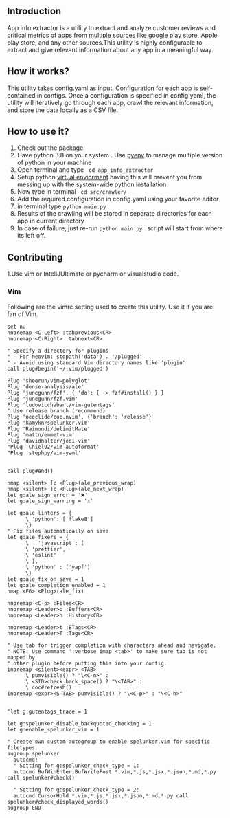 ## Introduction
App info extractor is a utility to extract and analyze customer reviews and critical metrics of apps from multiple sources like google play store, Apple play store, and any other sources.This utility is highly configurable to extract and give relevant information about any app in a meaningful way.

## How it works?
This utility takes config.yaml as input. Configuration for each app is self-contained in configs. Once a configuration is specified in config.yaml, the utility will iteratively go through each app, crawl the relevant information, and store the data locally as a CSV file.

## How to use it?
1. Check out the package
2. Have python 3.8 on your system . Use [pyenv](https://github.com/pyenv/pyenv) to manage multiple version of python in your machine
3. Open terminal and type  ``` cd app_info_extracter```
4. Setup python [virtual enviorment](https://uoa-eresearch.github.io/eresearch-cookbook/recipe/2014/11/26/python-virtual-env/) having this will prevent you from messing up with the system-wide python installation
5. Now type in terminal ``` cd src/crawler/```
6. Add the required configuration in config.yaml using your favorite editor
7. in terminal type ```python main.py ```
8. Results of the crawling will be stored in  separate directories for  each app in current directory 
9. In case of failure, just re-run ```python main.py ```  script will start from where its left off.

## Contributing
1.Use vim or InteliJUltimate or pycharm or visualstudio code.
### Vim

Following are the vimrc setting used to create this utility. Use it if you are fan of Vim.

```
set nu
nnoremap <C-Left> :tabprevious<CR>
nnoremap <C-Right> :tabnext<CR>

" Specify a directory for plugins
" - For Neovim: stdpath('data') . '/plugged'
" - Avoid using standard Vim directory names like 'plugin'
call plug#begin('~/.vim/plugged')

Plug 'sheerun/vim-polyglot'
Plug 'dense-analysis/ale'
Plug 'junegunn/fzf', { 'do': { -> fzf#install() } }
Plug 'junegunn/fzf.vim'
Plug 'ludovicchabant/vim-gutentags'
" Use release branch (recommend)
Plug 'neoclide/coc.nvim', {'branch': 'release'}
Plug 'kamykn/spelunker.vim'
Plug 'Raimondi/delimitMate'
Plug 'mattn/emmet-vim'
Plug 'davidhalter/jedi-vim'
"Plug 'Chiel92/vim-autoformat'
"Plug 'stephpy/vim-yaml'


call plug#end()

nmap <silent> [c <Plug>(ale_previous_wrap)
nmap <silent> ]c <Plug>(ale_next_wrap)
let g:ale_sign_error = '❌'
let g:ale_sign_warning = '⚠️'

let g:ale_linters = {
      \ 'python': ['flake8']
      \}
" Fix files automatically on save
let g:ale_fixers = {
      \   'javascript': [
      \ 'prettier',
      \ 'eslint'
      \ ],
      \ 'python' : ['yapf']
      \}
let g:ale_fix_on_save = 1
let g:ale_completion_enabled = 1
nmap <F6> <Plug>(ale_fix)

nnoremap <C-p> :Files<CR>
nnoremap <Leader>b :Buffers<CR>
nnoremap <Leader>h :History<CR>

nnoremap <Leader>t :BTags<CR>
nnoremap <Leader>T :Tags<CR>

" Use tab for trigger completion with characters ahead and navigate.
" NOTE: Use command ':verbose imap <tab>' to make sure tab is not mapped by
" other plugin before putting this into your config.
inoremap <silent><expr> <TAB>
      \ pumvisible() ? "\<C-n>" :
      \ <SID>check_back_space() ? "\<TAB>" :
      \ coc#refresh()
inoremap <expr><S-TAB> pumvisible() ? "\<C-p>" : "\<C-h>"


"let g:gutentags_trace = 1

let g:spelunker_disable_backquoted_checking = 1
let g:enable_spelunker_vim = 1

" Create own custom autogroup to enable spelunker.vim for specific filetypes.
augroup spelunker
  autocmd!
  " Setting for g:spelunker_check_type = 1:
  autocmd BufWinEnter,BufWritePost *.vim,*.js,*.jsx,*.json,*.md,*.py call spelunker#check()

  " Setting for g:spelunker_check_type = 2:
  autocmd CursorHold *.vim,*.js,*.jsx,*.json,*.md,*.py call spelunker#check_displayed_words()
augroup END

```

